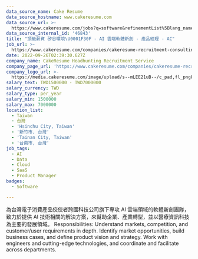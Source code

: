 ```yaml
---
data_source_name: Cake Resume
data_source_hostname: www.cakeresume.com
data_source_url: >-
  https://www.cakeresume.com/jobs?q=software&refinementList%5Blang_name%5D%5B0%5D=English&refinementList%5Bsalary_type%5D=per_year&range%5Bsalary_range%5D%5Bmin%5D=1000000&page=2
data_source_internal_id: '46843'
title: "頂級薪資 矽谷環境\U0001F30F - AI 雲端軟體新創 - 產品經理 - AC"
job_url: >-
  https://www.cakeresume.com/companies/cakeresume-recruitment-consulting/jobs/99a9b0
date: 2022-09-26T02:39:30.627Z
company_name: CakeResume Headhunting Recruitment Service
company_page_url: 'https://www.cakeresume.com/companies/cakeresume-recruitment-consulting'
company_logo_url: >-
  https://media.cakeresume.com/image/upload/s--mLEE21uB--/c_pad,fl_png8,h_200,w_200/v1620881212/vdbipassrdfr8omwzeq6.png
salary_text: TWD1500000 - TWD7000000
salary_currency: TWD
salary_type: per_year
salary_min: 1500000
salary_max: 7000000
location_list:
  - Taiwan
  - 台灣
  - 'Hsinchu City, Taiwan'
  - '新竹市, 台灣'
  - 'Tainan City, Taiwan'
  - '台南市, 台灣'
job_tags:
  - AI
  - Data
  - Cloud
  - SaaS
  - Product Manager
badges:
  - Software

---
```


為台灣電子消費產品佼佼者跨國科技公司旗下專攻 AI 雲端領域的軟體新創團隊，致力於提供 AI 技術相關的解決方案，來幫助企業、產業轉型，並以醫療資訊科技為主要的發展領域。 Responsibilities: Understand markets, competition, and customer/user requirements in depth. Identify market opportunities, build business cases, and define product vision and strategy. Work with engineers and cutting-edge technologies, and coordinate and facilitate across departments.